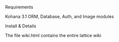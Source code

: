 Requirements

Kohana 3.1
ORM, Database, Auth, and Image modules


Install & Details

The file wiki.html contains the entire lattice wiki
